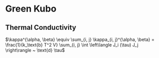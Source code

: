 Green Kubo
===

## Thermal Conductivity

$`\kappa^{\alpha, \beta} \equiv \sum_{i, j} \kappa_{i, j}^{\alpha, \beta} = \frac{1}{k_\text{b} T^2 V} \sum_{i, j} \int \left\langle J_i (\tau) J_j \right\rangle ~ \text{d} \tau`$
